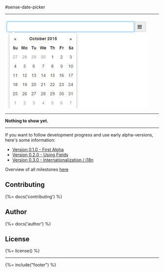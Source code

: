#sense-date-picker

---

![](docs/images/sense-date-picker-preview.png)

---

**Nothing to show yet.**

---

If you want to follow development progress and use early alpha-versions, here's some information:

* [Version 0.1.0 - First Alpha](https://github.com/stefanwalther/sense-date-picker/issues/1)
* [Version 0.2.0 - Using Fields](https://github.com/stefanwalther/sense-date-picker/issues/2)
* [Version 0.3.0 - Internationalization / i18n](https://github.com/stefanwalther/sense-date-picker/issues/3)

Overview of all milestones [here](https://github.com/stefanwalther/sense-date-picker/milestones)

## Contributing
{%= docs('contributing') %}

## Author 
{%= docs('author') %}

## License
{%= license() %}

***

{%= include("footer") %}

